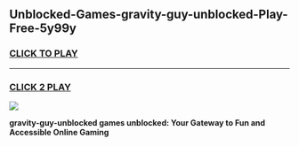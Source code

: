 
## Unblocked-Games-gravity-guy-unblocked-Play-Free-5y99y
<h3>
<a href="https://premium76.site?title=gravity-guy-unblocked&ref=12A">CLICK TO PLAY</a></h3>
<hr>

<h3>
<a href="https://premium76.site?title=gravity-guy-unblocked&ref=12A">CLICK 2 PLAY</a>
  
</h3>

<a href="https://premium76.site?title=gravity-guy-unblocked&ref=12A"><img src="https://clearcache.store/games.png"></a>


**gravity-guy-unblocked games unblocked: Your Gateway to Fun and Accessible Online Gaming**
